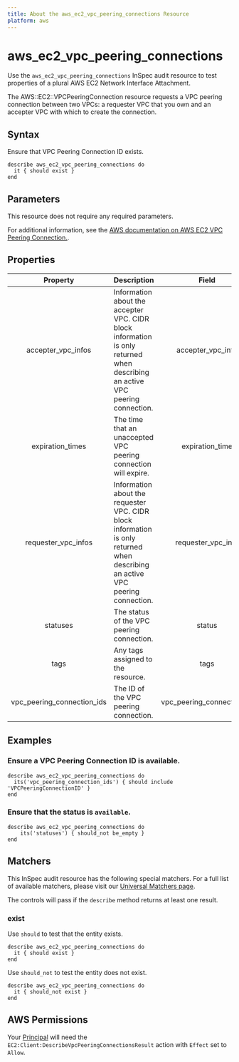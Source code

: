 ```yaml
---
title: About the aws_ec2_vpc_peering_connections Resource
platform: aws
---
```


# aws_ec2_vpc_peering_connections

Use the `aws_ec2_vpc_peering_connections` InSpec audit resource to test properties of a plural AWS EC2 Network Interface Attachment.

The AWS::EC2::VPCPeeringConnection resource requests a VPC peering connection between two VPCs: a requester VPC that you own and an accepter VPC with which to create the connection.

## Syntax

Ensure that VPC Peering Connection ID exists.

    describe aws_ec2_vpc_peering_connections do
      it { should exist }
    end

## Parameters

This resource does not require any required parameters.

For additional information, see the [AWS documentation on AWS EC2 VPC Peering Connection.](https://docs.aws.amazon.com/AWSCloudFormation/latest/UserGuide/aws-resource-ec2-vpcpeeringconnection.html).

## Properties

| Property | Description | Field |
| :---: | :--- | :---: |
| accepter_vpc_infos | Information about the accepter VPC. CIDR block information is only returned when describing an active VPC peering connection. | accepter_vpc_info |
| expiration_times | The time that an unaccepted VPC peering connection will expire. | expiration_time |
| requester_vpc_infos | Information about the requester VPC. CIDR block information is only returned when describing an active VPC peering connection. | requester_vpc_info |
| statuses | The status of the VPC peering connection. | status |
| tags | Any tags assigned to the resource. | tags |
| vpc_peering_connection_ids | The ID of the VPC peering connection. | vpc_peering_connection_id |

## Examples

### Ensure a VPC Peering Connection ID is available.
    describe aws_ec2_vpc_peering_connections do
      its('vpc_peering_connection_ids') { should include 'VPCPeeringConnectionID' }
    end

### Ensure that the status is `available`.
    describe aws_ec2_vpc_peering_connections do
        its('statuses') { should_not be_empty }
    end

## Matchers

This InSpec audit resource has the following special matchers. For a full list of available matchers, please visit our [Universal Matchers page](https://www.inspec.io/docs/reference/matchers/).

The controls will pass if the `describe` method returns at least one result.

### exist

Use `should` to test that the entity exists.

    describe aws_ec2_vpc_peering_connections do
      it { should exist }
    end

Use `should_not` to test the entity does not exist.

    describe aws_ec2_vpc_peering_connections do
      it { should_not exist }
    end

## AWS Permissions

Your [Principal](https://docs.aws.amazon.com/IAM/latest/UserGuide/intro-structure.html#intro-structure-principal) will need the `EC2:Client:DescribeVpcPeeringConnectionsResult` action with `Effect` set to `Allow`.